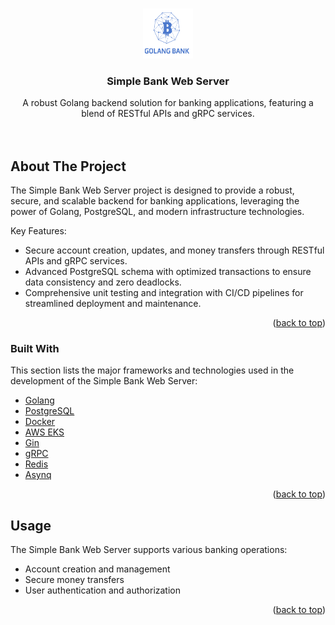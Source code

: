 <a name="readme-top"></a>

<!--
*** Thanks for checking out the Simple Bank Web Server README. If you have a suggestion
*** that would make this better, please fork the repo and create a pull request
*** or simply open an issue with the tag "enhancement".
*** Don't forget to give the project a star!
*** Thanks again! Now go create something AMAZING! :D
-->



<!-- PROJECT SHIELDS -->
<!--
*** I'm using markdown "reference style" links for readability.
*** Reference links are enclosed in brackets [ ] instead of parentheses ( ).
*** See the bottom of this document for the declaration of the reference variables
*** for contributors-url, forks-url, etc. This is an optional, concise syntax you may use.
*** https://www.markdownguide.org/basic-syntax/#reference-style-links
-->



<!-- PROJECT LOGO -->
<br />
<div align="center">
  <img src="images/logo.png" alt="Logo" width="80" height="80">

  <h3 align="center">Simple Bank Web Server</h3>

  <p align="center">
    A robust Golang backend solution for banking applications, featuring a blend of RESTful APIs and gRPC services.
    <br />
    <br />
    <br />
  </p>
</div>






<!-- ABOUT THE PROJECT -->
## About The Project


The Simple Bank Web Server project is designed to provide a robust, secure, and scalable backend for banking applications, leveraging the power of Golang, PostgreSQL, and modern infrastructure technologies.

Key Features:
* Secure account creation, updates, and money transfers through RESTful APIs and gRPC services.
* Advanced PostgreSQL schema with optimized transactions to ensure data consistency and zero deadlocks.
* Comprehensive unit testing and integration with CI/CD pipelines for streamlined deployment and maintenance.

<p align="right">(<a href="#readme-top">back to top</a>)</p>


### Built With

This section lists the major frameworks and technologies used in the development of the Simple Bank Web Server:

* [Golang](https://golang.org/)
* [PostgreSQL](https://www.postgresql.org/)
* [Docker](https://www.docker.com/)
* [AWS EKS](https://aws.amazon.com/eks/)
* [Gin](https://gin-gonic.com/)
* [gRPC](https://grpc.io/)
* [Redis](https://redis.io/)
* [Asynq](https://github.com/hibiken/asynq)

<p align="right">(<a href="#readme-top">back to top</a>)</p>



## Usage

The Simple Bank Web Server supports various banking operations:

* Account creation and management
* Secure money transfers
* User authentication and authorization

<p align="right">(<a href="#readme-top">back to top</a>)</p>
<!-- ROADMAP -->

